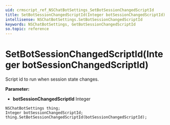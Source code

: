 ```yaml
---
uid: crmscript_ref_NSChatBotSettings_SetBotSessionChangedScriptId
title: SetBotSessionChangedScriptId(Integer botSessionChangedScriptId)
intellisense: NSChatBotSettings.SetBotSessionChangedScriptId
keywords: NSChatBotSettings, GetBotSessionChangedScriptId
so.topic: reference
---
```


# SetBotSessionChangedScriptId(Integer botSessionChangedScriptId)

Script id to run when session state changes.

**Parameter:** 
* **botSessionChangedScriptId** Integer

```crmscript
NSChatBotSettings thing;
Integer botSessionChangedScriptId;
thing.SetBotSessionChangedScriptId(botSessionChangedScriptId);
```

